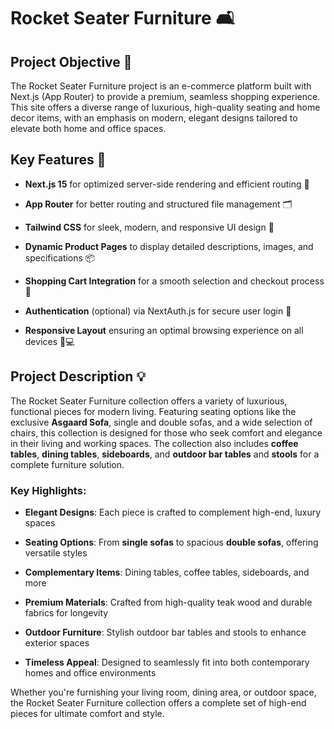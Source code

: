 
# Rocket Seater Furniture 🛋️

## Project Objective 🎯  

The Rocket Seater Furniture project is an e-commerce platform built with Next.js (App Router) to provide a premium, seamless shopping experience. This site offers a diverse range of luxurious, high-quality seating and home decor items, with an emphasis on modern, elegant designs tailored to elevate both home and office spaces.

## Key Features 🔑  

- **Next.js 15** for optimized server-side rendering and efficient routing 🚀
  
- **App Router** for better routing and structured file management 🗂
  
- **Tailwind CSS** for sleek, modern, and responsive UI design 💅
  
- **Dynamic Product Pages** to display detailed descriptions, images, and specifications 📦
   
- **Shopping Cart Integration** for a smooth selection and checkout process 🛒

  
- **Authentication** (optional) via NextAuth.js for secure user login 🔐
  
- **Responsive Layout** ensuring an optimal browsing experience on all devices 📱💻  

## Project Description 💡  

The Rocket Seater Furniture collection offers a variety of luxurious, functional pieces for modern living. Featuring seating options like the exclusive **Asgaard Sofa**, single and double sofas, and a wide selection of chairs, this collection is designed for those who seek comfort and elegance in their living and working spaces. The collection also includes **coffee tables**, **dining tables**, **sideboards**, and **outdoor bar tables** and **stools** for a complete furniture solution.

### Key Highlights:  

- **Elegant Designs**: Each piece is crafted to complement high-end, luxury spaces
  
- **Seating Options**: From **single sofas** to spacious **double sofas**, offering versatile styles
  
- **Complementary Items**: Dining tables, coffee tables, sideboards, and more
   
- **Premium Materials**: Crafted from high-quality teak wood and durable fabrics for longevity
  
- **Outdoor Furniture**: Stylish outdoor bar tables and stools to enhance exterior spaces
  
- **Timeless Appeal**: Designed to seamlessly fit into both contemporary homes and office environments  

Whether you're furnishing your living room, dining area, or outdoor space, the Rocket Seater Furniture collection offers a complete set of high-end pieces for ultimate comfort and style.
